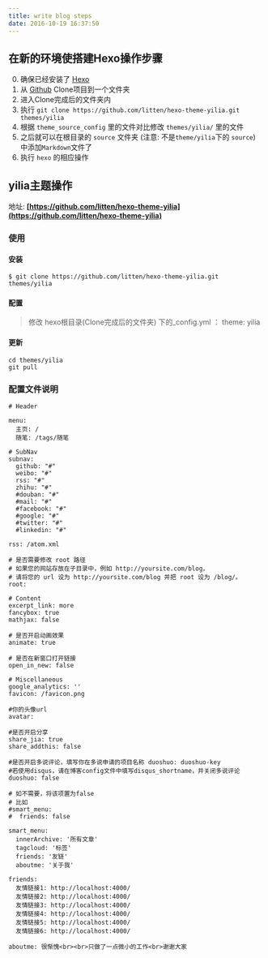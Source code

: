 ```yaml
---
title: write blog steps
date: 2016-10-19 16:37:50
---
```


## 在新的环境使搭建Hexo操作步骤

0. 确保已经安装了 [Hexo](https://hexo.io/zh-cn/)
1. 从 [Github](www.github.com) Clone项目到一个文件夹
2. 进入Clone完成后的文件夹内
3. 执行 `git clone https://github.com/litten/hexo-theme-yilia.git themes/yilia`
4. 根据 `theme_source_config` 里的文件对比修改 `themes/yilia/` 里的文件
5. 之后就可以在根目录的 `source` 文件夹 (注意: 不是`theme/yilia`下的 `source`) 中添加`Markdown`文件了
6. 执行 `hexo` 的相应操作

## yilia主题操作
地址: **[https://github.com/litten/hexo-theme-yilia](https://github.com/litten/hexo-theme-yilia)**

### 使用
#### 安装
`$ git clone https://github.com/litten/hexo-theme-yilia.git themes/yilia`

#### 配置
> 修改 hexo根目录(Clone完成后的文件夹) 下的_config.yml ： theme: yilia

#### 更新
```
cd themes/yilia
git pull
```

### 配置文件说明
```
# Header

menu:
  主页: /
  随笔: /tags/随笔

# SubNav
subnav:
  github: "#"
  weibo: "#"
  rss: "#"
  zhihu: "#"
  #douban: "#"
  #mail: "#"
  #facebook: "#"
  #google: "#"
  #twitter: "#"
  #linkedin: "#"

rss: /atom.xml

# 是否需要修改 root 路径
# 如果您的网站存放在子目录中，例如 http://yoursite.com/blog，
# 请将您的 url 设为 http://yoursite.com/blog 并把 root 设为 /blog/。
root: 

# Content
excerpt_link: more
fancybox: true
mathjax: false

# 是否开启动画效果
animate: true

# 是否在新窗口打开链接
open_in_new: false

# Miscellaneous
google_analytics: ''
favicon: /favicon.png

#你的头像url
avatar:

#是否开启分享
share_jia: true
share_addthis: false

#是否开启多说评论，填写你在多说申请的项目名称 duoshuo: duoshuo-key
#若使用disqus，请在博客config文件中填写disqus_shortname，并关闭多说评论
duoshuo: false

# 如不需要，将该项置为false
# 比如
#smart_menu:
#  friends: false

smart_menu:
  innerArchive: '所有文章'
  tagcloud: '标签'
  friends: '友链'
  aboutme: '关于我'

friends:
  友情链接1: http://localhost:4000/
  友情链接2: http://localhost:4000/
  友情链接3: http://localhost:4000/
  友情链接4: http://localhost:4000/
  友情链接5: http://localhost:4000/
  友情链接6: http://localhost:4000/

aboutme: 很惭愧<br><br>只做了一点微小的工作<br>谢谢大家
```